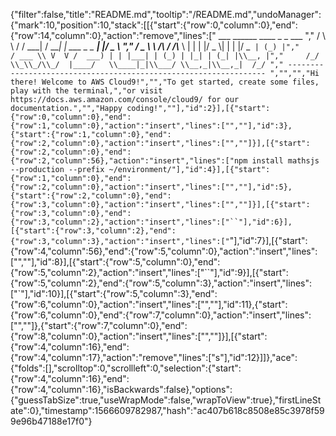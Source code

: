 {"filter":false,"title":"README.md","tooltip":"/README.md","undoManager":{"mark":10,"position":10,"stack":[[{"start":{"row":0,"column":0},"end":{"row":14,"column":0},"action":"remove","lines":["         ___        ______     ____ _                 _  ___  ","        / \\ \\      / / ___|   / ___| | ___  _   _  __| |/ _ \\ ","       / _ \\ \\ /\\ / /\\___ \\  | |   | |/ _ \\| | | |/ _` | (_) |","      / ___ \\ V  V /  ___) | | |___| | (_) | |_| | (_| |\\__, |","     /_/   \\_\\_/\\_/  |____/   \\____|_|\\___/ \\__,_|\\__,_|  /_/ "," ----------------------------------------------------------------- ","","","Hi there! Welcome to AWS Cloud9!","","To get started, create some files, play with the terminal,","or visit https://docs.aws.amazon.com/console/cloud9/ for our documentation.","","Happy coding!",""],"id":2}],[{"start":{"row":0,"column":0},"end":{"row":1,"column":0},"action":"insert","lines":["",""],"id":3},{"start":{"row":1,"column":0},"end":{"row":2,"column":0},"action":"insert","lines":["",""]}],[{"start":{"row":2,"column":0},"end":{"row":2,"column":56},"action":"insert","lines":["npm install mathsjs --production --prefix ~/environment/"],"id":4}],[{"start":{"row":1,"column":0},"end":{"row":2,"column":0},"action":"insert","lines":["",""],"id":5},{"start":{"row":2,"column":0},"end":{"row":3,"column":0},"action":"insert","lines":["",""]}],[{"start":{"row":3,"column":0},"end":{"row":3,"column":2},"action":"insert","lines":["``"],"id":6}],[{"start":{"row":3,"column":2},"end":{"row":3,"column":3},"action":"insert","lines":["`"],"id":7}],[{"start":{"row":4,"column":56},"end":{"row":5,"column":0},"action":"insert","lines":["",""],"id":8}],[{"start":{"row":5,"column":0},"end":{"row":5,"column":2},"action":"insert","lines":["``"],"id":9}],[{"start":{"row":5,"column":2},"end":{"row":5,"column":3},"action":"insert","lines":["`"],"id":10}],[{"start":{"row":5,"column":3},"end":{"row":6,"column":0},"action":"insert","lines":["",""],"id":11},{"start":{"row":6,"column":0},"end":{"row":7,"column":0},"action":"insert","lines":["",""]},{"start":{"row":7,"column":0},"end":{"row":8,"column":0},"action":"insert","lines":["",""]}],[{"start":{"row":4,"column":16},"end":{"row":4,"column":17},"action":"remove","lines":["s"],"id":12}]]},"ace":{"folds":[],"scrolltop":0,"scrollleft":0,"selection":{"start":{"row":4,"column":16},"end":{"row":4,"column":16},"isBackwards":false},"options":{"guessTabSize":true,"useWrapMode":false,"wrapToView":true},"firstLineState":0},"timestamp":1566609782987,"hash":"ac407b618c8508e85c3978f599e96b47188e17f0"}